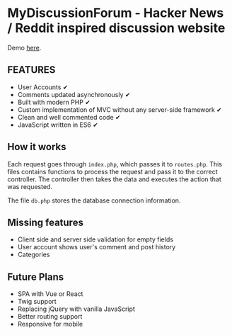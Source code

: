 # MyDiscussionForum - Hacker News / Reddit inspired discussion website

Demo [here](https://dry-harbor-68054.herokuapp.com/index.php).

## FEATURES

- User Accounts ✔
- Comments updated asynchronously ✔
- Built with modern PHP ✔
- Custom implementation of MVC without any server-side framework ✔
- Clean and well commented code ✔
- JavaScript written in ES6 ✔

## How it works

Each request goes through `index.php`, which passes it to `routes.php`. This files contains functions to process the request and pass it to the correct controller. The controller then takes the data and executes the action that was requested.

The file `db.php` stores the database connection information.

## Missing features

- Client side and server side validation for empty fields
- User account shows user's comment and post history
- Categories

## Future Plans

- SPA with Vue or React
- Twig support
- Replacing jQuery with vanilla JavaScript
- Better routing support
- Responsive for mobile
